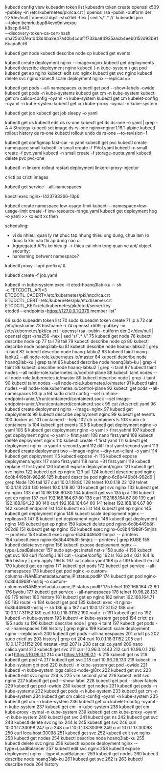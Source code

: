 kubectl config view
kubeadm token list
kubeadm token create
openssl x509 -pubkey -in /etc/kubernetes/pki/ca.crt | openssl rsa -pubin -outform der 2>/dev/null | openssl dgst -sha256 -hex | sed 's/ˆ.* //'
kubeadm join \
--token bemriu.bup84evx9niwexou \
k8scp:6443 \
--discovery-token-ca-cert-hash \
sha256:07ea1d43d4ba2e47a40b4cc6f1f733ba84935aacb4eeb0152d93b916cada8cf6

kubectl get node
kubectl describe node cp
kubectl get events


kubectl create deployment nginx --image=nginx
kubectl get deployments
kubectl describe deployment nginx
kubectl (-n kube-system ) get pod
kubectl get ep  nginx
kubectl edit svc nginx
kubectl get svc  nginx
kubectl delete svc nginx 
kubectl scale deployment nginx --replicas=5

kubectl get pods --all-namespaces
kubectl get pod --show-labels -owide
kubectl get pods -n kube-systems
kubectl get cm -n kube-system
kubectl get cm calico-config -oyaml -n kube-system
kubectl get cm kubelet-config -oyaml  -n kube-system 
kubectl get cm kube-proxy -oymal  -n kube-system

kubectl get job
kubectl get job sleepy -o yaml

kubectl get ds
kubectl edit ds rs-one 
kubectl get ds ds-one -o yaml | grep -A 4 Strategy
kubectl set image ds rs-one nginx=nginx:1.16.1-alpine
kubectl rollout history ds rs-one 
kubectl rollout undo ds rs-one --to-revision=1

kubectl get configmap fast-car -o yaml
kubectl get pvc
kubectl create namespace small
kubectl -n small create -f PVol.yaml
kubectl -n small create -f pvc.yaml
kubectl -n small create -f storage-quota.yaml
kubectl delete pvc pvc-one

kubectl -n linkerd rollout restart deployment linkerd-proxy-injector

crictl ps
crictl images

kubectl get service --all-namespaces

kbectl exec nginx-1423793266-13p6

kubectl create namespace low-usage-limit
kubectl --namespace=low-usage-limit create -f low-resource-range.yaml
kubectl get deployment hog -o yaml >> xx 
edit xx
then 


scheduling:
- vi du nhieu, quan ly rat phuc tap nhung thieu ung dung, chua lam ro duoc la khi nao thi ap dung nao
c:
- Aggregated APIs ko hieu gi--> thieu cai nhin tong quan ve api/ object
security:
- harderning betwent namespace?



kubectl proxy --api-prefix=/ &

kubectl create -f job.yaml

kubectl -n kube-system exec -it etcd-hoanq3lab-ku -- sh \
-c "ETCDCTL_API=3 \
ETCDCTL_CACERT=/etc/kubernetes/pki/etcd/ca.crt \
ETCDCTL_CERT=/etc/kubernetes/pki/etcd/server.crt \
ETCDCTL_KEY=/etc/kubernetes/pki/etcd/server.key \
etcdctl  --endpoints=https://127.0.0.1:2379 member list"

   69  sudo kubeadm token list
   70  sudo kubeadm token create
   71  ip a
   72  cat /etc/hostname 
   73  hostname -i
   74  openssl x509 -pubkey -in /etc/kubernetes/pki/ca.crt | openssl rsa -pubin -outform der 2>/dev/null | openssl dgst -sha256 -hex | sed 's/ˆ.* //'
   75  kubectl get node
   76  kubectl describe node cp
   77  tail
   78  tail
   79  kubectl describe node cp
   80  kubectl describe node hoanq3lab-ku 
   81  kubectl describe node hoanq-labku2 | grep -i taint
   82  kubectl describe node hoanq-labku2 
   83  kubectl taint hoanq-labku2 --all node-role.kubernetes.io/master
   84  kubectl describe node hoanq3lab-ku | grep taint
   85  kubectl describe node hoanq3lab-ku | grep -i taint
   86  kubectl describe node hoanq-labku2 | grep -i taint
   87  kubectl taint nodes --all node-role.kubernetes.io/control-plane
   88  kubectl taint nodes --all node-role.kubernetes.io/master
   89  kubectl describe node | grep -i taint
   90  kubectl taint nodes --all node-role.kubernetes.io/master
   91  kubectl taint nodes --all node-role.kubernetes.io/control-plane
   92  kubectl get pods --all-namespaces
   93  ip a
   94  sudo crictl config --set runtime-endpoint=unix:///run/containerd/containerd.sock --set image-endpoint=unix:///run/containerd/containerd.sock
   95  cat /etc/crictl.yaml 
   96  kubectl create deployment nginx --image=nginx
   97  kubectl get deployments
   98  kubectl describe deployment nginx
   99  kubectl get events
  100  docker ps
  101  containerd --help
  102  ctr containers ls
  103  sudo ctr containers ls
  104  kubectl get events
  105  $ kubectl get deployment nginx -o yaml
  106  $ kubectl get deployment nginx -o yaml > first.yahml
  107  kubectl get deployment nginx -o yaml > first.yaml
  108  nano first.yaml 
  109  kubectl delete deployment nginx 
  110  kubectl create -f first.yaml 
  111  kubectl get deployment nginx -o yaml > second.yaml
  112  diff first.yaml second.yaml 
  113  kubectl create deployment two --image=nginx --dry-run=client -o yaml
  114  kubectl get deployment
  115  kubectl expose -h
  116  kubectl expose deployment/nginx
  117  nano first.yaml 
  118  nano +31 first.yaml 
  119  kubectl replace -f first.yaml
  120  kubectl expose deployment/nginx
  121  kubectl get svc nginx
  122  kubectl get ep nginx
  123  tail
  124  kubectl describe pod nginx-6c8b449b8f-962d6 
  125  kubectl describe pod nginx-6c8b449b8f-962d6  | grep Node
  126  tail
  127  curl 10.0.1.18:80
  128  telnet 10.0.1.18 22
  129  telnet 10.0.1.18 234
  130  telnet 10.0.1.18 80
  131  kubectl get svc nginx
  132  kubectl get ep nginx
  133  curl 10.98.136.80:80
  134  kubectl get svc
  135  ip a
  136  kubectl get ep nginx
  137  curl 192.168.164.67:80
  138  curl 192.168.164.67 80
  139  curl 192.168.164.22 80
  140  curl 192.168.164.64 80
  141  telnet 192.168.164.67 80
  142  kubectl endpoint list
  143  kubectl ep  list
  144  kubectl  get ep  nginx
  145  kubectl get deployment nginx
  146  kubectl scale deployment nginx --replicas=3
  147  $ kubectl get deployment nginx
  148  kubectl get deployment nginx
  149  kubectl get ep nginx
  150  kubectl delete pod nginx-6c8b449b8f-962d6
  151  kubectl get ep nginx
  152  kubectl exec nginx-6c8b449b8f-5mjnz -- printenv 
  153  kubectl exec nginx-6c8b449b8f-5mjnz -- printenv  
  154  kubectl exec nginx-6c8b449b8f-5mjnz -- printenv   | grep KUBE
  155  kubectl delete svc nginx
  156  kubectl expose deployment nginx --type=LoadBalancer
  157  sudo apt-get install net-s
  158  sudo -i
  159  kubectl get svc
  160  curl ifconfig.i
  161  cat ~/.kube/config
  162  ls
  163  cd s_03/
  164  ls
  165  history | grep apply
  166  ls
  167  cat calico.yaml 
  168  ip a
  169  kubectl en list
  170  kubectl get ep nginx
  171  kubectl get pods
  172  kubectl get service --all-namespaces
  173  kubectl get pod nginx  -o custom-columns=NAME:metadata.name,IP:status.podIP
  174  kubectl get pod nginx-6c8b449b8f-mslbj  -o custom-columns=NAME:metadata.name,IP:status.podIP
  175  telnet 192.168.164.72 80
  176  byobu
  177  kubectl get service --all-namespaces
  178  telnet 10.96.28.133 89
  179  telnet 
  180  history 
  181  kubectl get ep nginx
  182  telnet 192.168.164.71 80
  183  route -n
  184  kubectl get pod 
  185  kubectl exec -it nginx-6c8b449b8f-mslbj -- sh
  186  ip a
  187  curl 10.0.1.17 31152 
  188  curl 10.0.1.17:31152 
  189  curl 10.0.1.18:31152 
  190  route -n
  191  kubectl get ns
  192  kubectl -n kube-system
  193  kubectl -n kube-system get pod 
  194  crictl ps
  195  sudo su
  196  kubectl describe node | grep -i taint
  197  kubectl get pods --all-namespaces
  198  history | grep nginx
  199  kubectl scale deployment nginx --replicas=5
  200  kubectl get pods --all-namespaces
  201  crictl ps
  202  sudo crictl ps
  203  history | grep cri
  204  curl 10.0.1.18:31152 
  205  curl 10.0.1.17:31152 
  206  netstat -ntpl
  207  ls
  208  cat calico.yaml 
  209  nano  calico.yaml 
  210  kubectl get svc
  211  curl 10.96.0.1:443
  212  curl 10.96.0.1
  213  curl https://10.96.0.1
  214  curl https://10.96.0.1 -k
  215  kubectl get ns
  216  kubectl get pod -A
  217  kubectl get svc
  218  curl 10.96.28.133
  219  kubectl -n kube-system get pod
  220  kubectl -n kube-system get pod -owide
  221  kubectl -n kube-system logs calico-node-gl8rx
  222  kubectl get svc
  223  kubectl edit svc nginx
  224  ls
  225  vim second.yaml 
  226  kubectl edit svc nginx
  227  kubectl get pod --show-label
  228  kubectl get pod --show-labels
  229  kubectl get pod -owide
  230  kubectl get nodes
  231  kubectl get pods -n kube-systems
  232  kubectl get pods -n kube-system
  233  kubectl get cm -n kube-system
  234  kubectl get cm calico-config -oyaml -n kube-system
  235  kubectl get cm -n kube-system
  236  kubectl get cm kubelet-config -oyaml  -n kube-system 
  237  kubectl get cm -n kube-system
  238  kubectl get cm kube-proxy -oymal  -n kube-system
  239  kubectl get cm kube-proxy -oyaml  -n kube-system
  240  kubectl get svc
  241  kubectl get ns 
  242  kubectl get svc
  243  kubectl delete svc nginx 
  244  ls
  245  kubectl get svc
  246  curl 10.0.1.17:30098
  247  ip a
  248  curl 10.0.1.18:30098
  249  curl 10.0.1.17:30098
  250  curl localhost:30098
  251  kubectl get svc
  252  kubectl edit svc nginx
  253  kubectl get nodes
  254  kubectl describe node hoanq3lab-ku 
  255  kubectl delete svc nginx 
  256  kubectl expose deployment nginx --type=LoadBalancer
  257  kubectl edit svc nginx
  258  kubectl expose deployment nginx --type=LoadBalancer
  259  kubectl get nodes
  260  kubectl describe node hoanq3lab-ku 
  261  kubectl get svc
  262  ls
  263  kubectl describe node 
  264  history 

